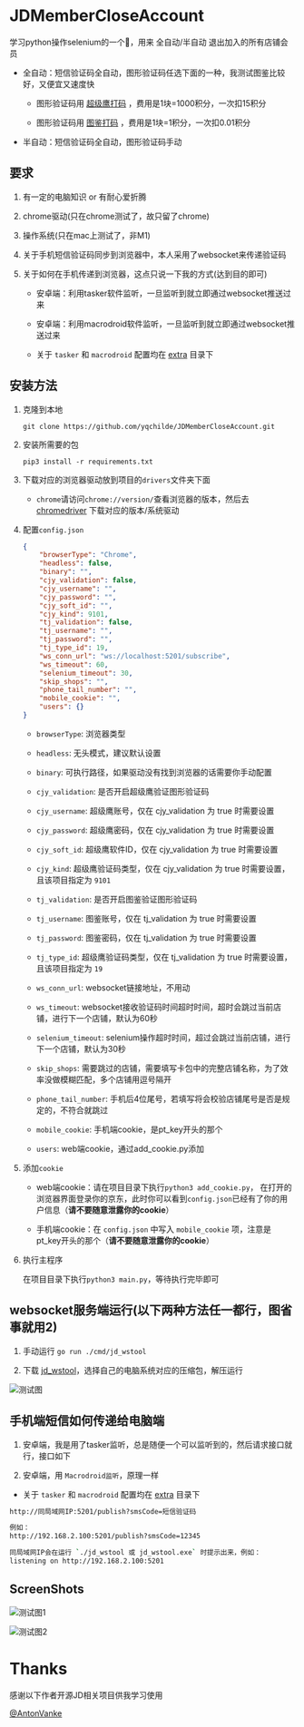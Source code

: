 # JDMemberCloseAccount

学习python操作selenium的一个🌰，用来 全自动/半自动 退出加入的所有店铺会员

* 全自动：短信验证码全自动，图形验证码任选下面的一种，我测试图鉴比较好，又便宜又速度快

  * 图形验证码用 [超级鹰打码](https://www.chaojiying.com/) ，费用是1块=1000积分，一次扣15积分
   
  * 图形验证码用 [图鉴打码](https://www.ttshitu.com/) ，费用是1块=1积分，一次扣0.01积分

* 半自动：短信验证码全自动，图形验证码手动

## 要求

1. 有一定的电脑知识 or 有耐心爱折腾
   
2. chrome驱动(只在chrome测试了，故只留了chrome)
   
3. 操作系统(只在mac上测试了，非M1)
   
4. 关于手机短信验证码同步到浏览器中，本人采用了websocket来传递验证码
   
5. 关于如何在手机传递到浏览器，这点只说一下我的方式(达到目的即可)
   
   * 安卓端：利用tasker软件监听，一旦监听到就立即通过websocket推送过来
   
   * 安卓端：利用macrodroid软件监听，一旦监听到就立即通过websocket推送过来
   
   * 关于 `tasker` 和 `macrodroid` 配置均在 [extra](https://github.com/yqchilde/JDMemberCloseAccount/tree/main/extra) 目录下

## 安装方法

1. 克隆到本地

    ```shell
    git clone https://github.com/yqchilde/JDMemberCloseAccount.git
    ```

2. 安装所需要的包

    ```shell
    pip3 install -r requirements.txt
    ```

3. 下载对应的浏览器驱动放到项目的`drivers`文件夹下面
    * `chrome`请访问`chrome://version/`查看浏览器的版本，然后去 [chromedriver](http://chromedriver.storage.googleapis.com/index.html) 下载对应的版本/系统驱动

4. 配置`config.json`

    ```json
    {
        "browserType": "Chrome",
        "headless": false,
        "binary": "",
        "cjy_validation": false,
        "cjy_username": "",
        "cjy_password": "",
        "cjy_soft_id": "",
        "cjy_kind": 9101,
        "tj_validation": false,
        "tj_username": "",
        "tj_password": "",
        "tj_type_id": 19,
        "ws_conn_url": "ws://localhost:5201/subscribe",
        "ws_timeout": 60,
        "selenium_timeout": 30,
        "skip_shops": "",
        "phone_tail_number": "",
        "mobile_cookie": "",
        "users": {}
    }
    ```
   
    * `browserType`: 浏览器类型
    
    * `headless`: 无头模式，建议默认设置
    
    * `binary`: 可执行路径，如果驱动没有找到浏览器的话需要你手动配置
    
    * `cjy_validation`: 是否开启超级鹰验证图形验证码
    
    * `cjy_username`: 超级鹰账号，仅在 cjy_validation 为 true 时需要设置
    
    * `cjy_password`: 超级鹰密码，仅在 cjy_validation 为 true 时需要设置
    
    * `cjy_soft_id`: 超级鹰软件ID，仅在 cjy_validation 为 true 时需要设置

    * `cjy_kind`: 超级鹰验证码类型，仅在 cjy_validation 为 true 时需要设置，且该项目指定为 `9101`

    * `tj_validation`: 是否开启图鉴验证图形验证码
   
    * `tj_username`: 图鉴账号，仅在 tj_validation 为 true 时需要设置
   
    * `tj_password`: 图鉴密码，仅在 tj_validation 为 true 时需要设置
   
    * `tj_type_id`: 超级鹰验证码类型，仅在 tj_validation 为 true 时需要设置，且该项目指定为 `19`
    
    * `ws_conn_url`: websocket链接地址，不用动
      
    * `ws_timeout`: websocket接收验证码时间超时时间，超时会跳过当前店铺，进行下一个店铺，默认为60秒
   
    * `selenium_timeout`: selenium操作超时时间，超过会跳过当前店铺，进行下一个店铺，默认为30秒
   
    * `skip_shops`: 需要跳过的店铺，需要填写卡包中的完整店铺名称，为了效率没做模糊匹配，多个店铺用逗号隔开
   
    * `phone_tail_number`: 手机后4位尾号，若填写将会校验店铺尾号是否是规定的，不符合就跳过
    
    * `mobile_cookie`: 手机端cookie，是pt_key开头的那个
    
    * `users`: web端cookie，通过add_cookie.py添加


5.  添加`cookie`

    * web端cookie：请在项目目录下执行`python3 add_cookie.py`， 在打开的浏览器界面登录你的京东，此时你可以看到`config.json`已经有了你的用户信息（**请不要随意泄露你的cookie**）
      
    * 手机端cookie：在 `config.json` 中写入 `mobile_cookie` 项，注意是pt_key开头的那个（**请不要随意泄露你的cookie**）

6.  执行主程序

    在项目目录下执行`python3 main.py`，等待执行完毕即可

## websocket服务端运行(以下两种方法任一都行，图省事就用2)

1. 手动运行 `go run ./cmd/jd_wstool`

2. 下载 [jd_wstool](https://github.com/yqchilde/JDMemberCloseAccount/releases)，选择自己的电脑系统对应的压缩包，解压运行

![测试图](https://github.com/yqchilde/JDMemberCloseAccount/blob/main/screenshots/test_img3.png)

## 手机端短信如何传递给电脑端

1. 安卓端，我是用了tasker监听，总是随便一个可以监听到的，然后请求接口就行，接口如下

2. 安卓端，用 `Macrodroid监听`，原理一样

* 关于 `tasker` 和 `macrodroid` 配置均在 [extra](https://github.com/yqchilde/JDMemberCloseAccount/tree/main/extra) 目录下

```bash
http://同局域网IP:5201/publish?smsCode=短信验证码

例如：
http://192.168.2.100:5201/publish?smsCode=12345

同局域网IP会在运行 `./jd_wstool 或 jd_wstool.exe` 时提示出来，例如：
listening on http://192.168.2.100:5201
```

## ScreenShots

![测试图1](https://github.com/yqchilde/JDMemberCloseAccount/blob/main/screenshots/test_img1.gif)

![测试图2](https://github.com/yqchilde/JDMemberCloseAccount/blob/main/screenshots/test_img2.gif)

# Thanks

感谢以下作者开源JD相关项目供我学习使用

[@AntonVanke](https://github.com/AntonVanke/JDBrandMember)

